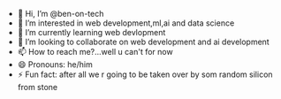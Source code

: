 - 👋 Hi, I’m @ben-on-tech
- 👀 I’m interested in web development,ml,ai and data science
- 🌱 I’m currently learning web devlopment
- 💞️ I’m looking to collaborate on web development and ai development
- 📫 How to reach me?...well u can't for now
- 😄 Pronouns: he/him
- ⚡ Fun fact: after all we r going to be taken over by som random silicon from stone

<!---
no comment
--->
